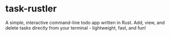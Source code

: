 # task-rustler
A simple, interactive command-line todo app written in Rust. Add, view, and delete tasks directly from your terminal - lightweight, fast, and fun!
